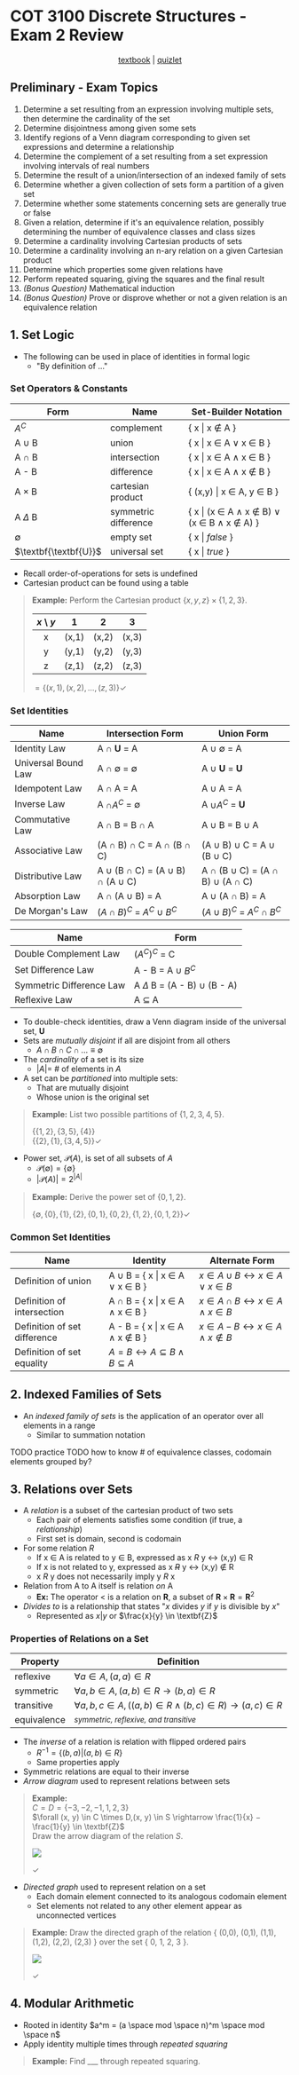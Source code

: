 # COT 3100 Discrete Structures - Exam 2 Review

<p style="text-align:center">
    <a href="../textbooks/COT3100_textbook.pdf">textbook</a> |
    <a href="https://quizlet.com/957758773/cot-3100-set-laws-identities-flash-cards">quizlet</a>
</p>

<!-- The following tEx escapes do not render in GFM: \textbf{R}, \textbf{Z}, \empty                         -->
<!-- To render correctly, inline tEx blocks must not have characters directly after them    -->
<!-- There is no way to insert single tilde (~) in GFM tEx                                  -->

## Preliminary - Exam Topics

1. Determine a set resulting from an expression involving multiple sets, then determine the cardinality of the set
2. Determine disjointness among given some sets
3. Identify regions of a Venn diagram corresponding to given set expressions and determine a relationship
4. Determine the complement of a set resulting from a set expression involving intervals of real numbers
5. Determine the result of a union/intersection of an indexed family of sets
6. Determine whether a given collection of sets form a partition of a given set
7. Determine whether some statements concerning sets are generally true or false
8. Given a relation, determine if it's an equivalence relation, possibly determining the number of equivalence classes and class sizes
9. Determine a cardinality involving Cartesian products of sets
10. Determine a cardinality involving an n-ary relation on a given Cartesian product
11. Determine which properties some given relations have
12. Perform repeated squaring, giving the squares and the final result
13. *(Bonus Question)* Mathematical induction
14. *(Bonus Question)* Prove or disprove whether or not a given relation is an equivalence relation

## 1. Set Logic

- The following can be used in place of identities in formal logic
    - "By definition of ..."

### Set Operators & Constants
| Form                  | Name                  | Set-Builder Notation                                                              |
|-----------------------|-----------------------|-----------------------------------------------------------------------------------|
| $A^C$                 | complement            | { x \| x $\notin$ A }                                                             |
| A $\cup$ B            | union                 | { x \| x $\in$ A $\lor$ x $\in$ B }                                               |
| A $\cap$ B            | intersection          | { x \| x $\in$ A $\land$ x $\in$ B }                                              |
| A - B                 | difference            | { x \| x $\in$ A $\land$ x $\notin$ B }                                           |
| A $\times$ B          | cartesian product     | { (x,y) \| x $\in$ A, y $\in$ B }                                                 |
| A $\Delta$ B          | symmetric difference  | { x \| (x $\in$ A $\land$ x $\notin$ B) $\lor$ (x $\in$ B $\land$ x $\notin$ A) } |
| $\emptyset$           | empty set             | { x \| *false* }                                                                  |
| $\textbf{\textbf{U}}$ | universal set         | { x \| *true* }                                                                   |

- Recall order-of-operations for sets is undefined
- Cartesian product can be found using a table

>**Example:** Perform the Cartesian product $\{x,y,z\} \times \{1,2,3\}$.
>
>| *x* \ *y*    | 1     | 2     | 3     |
>|:------------:|:-----:|:-----:|:-----:|
>| x            | (x,1) | (x,2) | (x,3) |
>| y            | (y,1) | (y,2) | (y,3) |
>| z            | (z,1) | (z,2) | (z,3) |
>
> $= \{(x,1), (x,2), \dots, (z,3)\} \checkmark$

### Set Identities
| Name                  | Intersection Form                                         | Union Form                                                         |
|-----------------------|-----------------------------------------------------------|--------------------------------------------------------------------|
| Identity Law          | A $\cap$ $\textbf{U}$ = A                                 | A $\cup$ $\emptyset$ = A                                           |
| Universal Bound Law   | A $\cap$ $\emptyset$ = $\emptyset$                        | A $\cup$ $\textbf{U}$ = $\textbf{U}$                               |
| Idempotent Law        | A $\cap$ A = A                                            | A $\cup$ A = A                                                     |
| Inverse Law           | A $\cap A^C$ = $\emptyset$                                | A $\cup A^C$ = $\textbf{U}$                                        |
| Commutative Law       | A $\cap$ B = B $\cap$ A                                   | A $\cup$ B = B $\cup$ A                                            |
| Associative Law       | (A $\cap$ B) $\cap$ C = A $\cap$ (B $\cap$ C)             | (A $\cup$ B) $\cup$ C = A $\cup$ (B $\cup$ C)                      |
| Distributive Law      | A $\cup$ (B $\cap$ C) = (A $\cup$ B) $\cap$ (A $\cup$ C)  | A $\cap$ (B $\cup$ C) = (A $\cap$ B) $\cup$ (A $\cap$ C)           |
| Absorption Law        | A $\cap$ (A $\cup$ B) = A                                 | A $\cup$ (A $\cap$ B) = A                                          |
| De Morgan's Law       | $(A \cap B)^C$ = $A^C$ $\cup$ $B^C$                       | $(A \cup B)^C$ = $A^C \cap B^C$                                    |

| Name                          | Form                                  |
|-------------------------------|---------------------------------------|
| Double Complement Law         | $(A^C)^C$ = C                         |
| Set Difference Law            | A - B = A $\cup$ $B^C$                |
| Symmetric Difference Law      | A $\Delta$ B = (A - B) $\cup$ (B - A) |
| Reflexive Law                 | A $\subseteq$ A                       |

- To double-check identities, draw a Venn diagram inside of the universal set, $\textbf{U}$
- Sets are *mutually disjoint* if all are disjoint from all others
    - $A \cap B \cap C \cap ... \equiv \emptyset$
- The *cardinality* of a set is its size
    - $|A|=$ # of elements in $A$
- A set can be *partitioned* into multiple sets:
    - That are mutually disjoint
    - Whose union is the original set

>**Example:** List two possible partitions of $\{1,2,3,4,5\}$.
>
>$\{\{1,2\},\{3,5\},\{4\}\}$<br>
>$\{\{2\},\{1\},\{3,4,5\}\} \checkmark$ 

- Power set, $\mathcal{P}(A)$, is set of all subsets of $A$
    - $\mathcal{P}(\emptyset) = \{ \emptyset \}$
    - $|\mathcal{P}(A)| = 2^{|A|}$

>**Example:** Derive the power set of $\{0,1,2\}$.
>
>$\{\emptyset,\{0\},\{1\},\{2\},\{0,1\},\{0,2\},\{1,2\},\{0,1,2\}\} \checkmark$

### Common Set Identities
| Name                          | Identity                                                          | Alternate Form                                                    |
|-------------------------------|-------------------------------------------------------------------|-------------------------------------------------------------------|
| Definition of union           | A $\cup$ B = { x \| x $\in$ A $\lor$ x $\in$ B }                  | $x \in A \cup B \leftrightarrow x \in A \lor x \in B$             |
| Definition of intersection    | A $\cap$ B = { x \| x $\in$ A $\land$ x $\in$ B }                 | $x \in A \cap B \leftrightarrow x \in A \land x \in B$            |
| Definition of set difference  | A - B = { x \| x $\in$ A $\land$ x $\notin$ B }                   | $x \in A - B \leftrightarrow x \in A \land x \notin B$            |
| Definition of set equality    | $A = B \leftrightarrow A \subseteq B \land B \subseteq A$         |                                                                   |

## 2. Indexed Families of Sets

- An *indexed family of sets* is the application of an operator over all elements in a range
    - Similar to summation notation

TODO practice
TODO how to know # of equivalence classes, codomain elements grouped by?

## 3. Relations over Sets
- A *relation* is a subset of the cartesian product of two sets
    - Each pair of elements satisfies some condition (if true, a *relationship*)
    - First set is domain, second is codomain
- For some relation *R*
    - If x $\in$ A is related to y $\in$ B, expressed as x *R* y $\leftrightarrow$ (x,y) $\in$ R
    - If x is not related to y, expressed as x ~~*R*~~ y $\leftrightarrow$ (x,y) $\notin$ R
    - x *R* y does not necessarily imply y *R* x
- Relation from A to A itself is relation *on* A
    - **Ex:** The operator $<$ is a relation on $\textbf{R}$, a subset of $\textbf{R} \times \textbf{R} = \textbf{R}^2$
- *Divides to* is a relationship that states "$x$ divides $y$ if $y$ is divisible by $x$"
    - Represented as $x | y$ or $\frac{x}{y} \in \textbf{Z}$

### Properties of Relations on a Set
| Property              | Definition                                                                        |
|-----------------------|-----------------------------------------------------------------------------------|
| reflexive             | $\forall a \in A,(a,a) \in R$                                                     |
| symmetric             | $\forall a,b \in A, (a,b) \in R \rightarrow (b,a) \in R$                          |
| transitive            | $\forall a,b,c \in A, ((a,b) \in R \land (b,c) \in R) \rightarrow (a,c) \in R$    |
| equivalence           | <small>*symmetric, reflexive, and transitive*</small>                             |

- The *inverse* of a relation is relation with flipped ordered pairs
    - $R^{-1} = \{ (b,a) | (a,b) \in R \}$
    - Same properties apply
- Symmetric relations are equal to their inverse
- *Arrow diagram* used to represent relations between sets

>**Example:**<br>
>$C = D = \{−3, −2, −1, 1, 2, 3\}$<br>
>$\forall (x, y) \in C \times D,(x, y) \in S \rightarrow \frac{1}{x} − \frac{1}{y} \in \textbf{Z}$<br>
> Draw the arrow diagram of the relation $S$.
>
>![](../images/COT3100_arrow_diagram.png)
>
>$\checkmark$

- *Directed graph* used to represent relation on a set
    - Each domain element connected to its analogous codomain element
    - Set elements not related to any other element appear as unconnected vertices

>**Example:** Draw the directed graph of the relation { (0,0), (0,1), (1,1), (1,2), (2,2), (2,3) } over the set { 0, 1, 2, 3 }.
>
>![](../images/COT3100_directed_graph.png)
>
>$\checkmark$

## 4. Modular Arithmetic

- Rooted in identity $a^m = (a \space mod \space n)^m \space mod \space n$
- Apply identity multiple times through *repeated squaring*

>**Example:** Find ___ through repeated squaring.
>
>
>